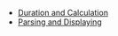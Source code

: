 - [Duration and Calculation](Duration%20and%20Calculation/README.md)
- [Parsing and Displaying](Parsing%20and%20Displaying/README.md)
